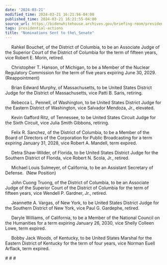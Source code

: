 ```yaml
---
date: '2024-03-21'
modified_time: 2024-03-21 16:21:56-04:00
published_time: 2024-03-21 16:21:55-04:00
source_url: https://bidenwhitehouse.archives.gov/briefing-room/presidential-actions/2024/03/21/nominations-sent-to-the-senate-141/
tags: presidential-actions
title: "Nominations Sent to the\_Senate"
---
```

 
     Rahkel Bouchet, of the District of Columbia, to be an Associate
Judge of the Superior Court of the District of Columbia for the term of
fifteen years, vice Robert E. Morin, retired.

     Christopher T. Hanson, of Michigan, to be a Member of the Nuclear
Regulatory Commission for the term of five years expiring June 30,
2029.  (Reappointment)

     Brian Edward Murphy, of Massachusetts, to be United States District
Judge for the District of Massachusetts, vice Patti B. Saris, retiring.

     Rebecca L. Pennell, of Washington, to be United States District
Judge for the Eastern District of Washington, vice Salvador Mendoza,
Jr., elevated.

     Kevin Gafford Ritz, of Tennessee, to be United States Circuit Judge
for the Sixth Circuit, vice Julia Smith Gibbons, retiring.

     Felix R. Sanchez, of the District of Columbia, to be a Member of
the Board of Directors of the Corporation for Public Broadcasting for a
term expiring January 31, 2028, vice Robert A. Mandell, term expired.

     Detra Shaw-Wilder, of Florida, to be United States District Judge
for the Southern District of Florida, vice Robert N. Scola, Jr.,
retired.

     Michael Louis Sulmeyer, of California, to be an Assistant Secretary
of Defense.  (New Position)

     John Cuong Truong, of the District of Columbia, to be an Associate
Judge of the Superior Court of the District of Columbia for the term of
fifteen years, vice Wendell P. Gardner, Jr., retired.

     Jeannette A. Vargas, of New York, to be United States District
Judge for the Southern District of New York, vice Paul G. Gardephe,
retired.

     Daryle Williams, of California, to be a Member of the National
Council on the Humanities for a term expiring January 26, 2030, vice
Shelly Colleen Lowe, term expired.

     Bobby Jack Woods, of Kentucky, to be United States Marshal for the
Eastern District of Kentucky for the term of four years, vice Norman
Euell Arflack, term expired.

  
\# \# \#
